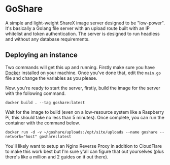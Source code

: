 # GoShare

A simple and light-weight ShareX image server designed to be "low-power". It's basically a Golang file server with an upload route built with an IP whitelist and token authentication. The server is designed to run headless and without any database requirements.

## Deploying an instance

Two commands will get this up and running. Firstly make sure you have [Docker](https://docker.io) installed on your machine. Once you've done that, edit the `main.go` file and change the variables as you please.

Now, you're ready to start the server, firstly, build the image for the server with the following command.
```
docker build . --tag goshare:latest
```

Wait for the image to build (even on a low-resource system like a Raspberry Pi, this should take no less than 5 minutes). Once complete, you can run the container with the command below.
```
docker run -d -v ~/goshare/uploads:/opt/site/uploads --name goshare --network="host" goshare:latest
```

You'll likely want to setup an Nginx Reverse Proxy in addition to CloudFlare to make this work best but I'm sure y'all can figure that out yourselves (plus there's like a million and 2 guides on it out there).